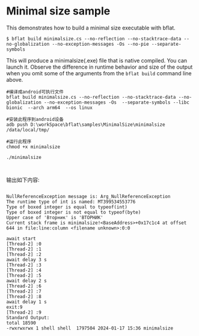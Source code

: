 # Minimal size sample

This demonstrates how to build a minimal size executable with bflat.

```console
$ bflat build minimalsize.cs --no-reflection --no-stacktrace-data --no-globalization --no-exception-messages -Os --no-pie --separate-symbols
```

This will produce a minimalsize(.exe) file that is native compiled. You can launch it. Observe the difference in runtime behavior and size of the output when you omit some of the arguments from the `bflat build` command line above.


```shell
#编译成android可执行文件
bflat build minimalsize.cs --no-reflection --no-stacktrace-data --no-globalization --no-exception-messages -Os  --separate-symbols --libc bionic  --arch arm64  --os linux
````

```shell
#安装此程序到android设备
adb push D:\workSpace\bflat\samples\MinimalSize\minimalsize /data/local/tmp/
```



```shell
#运行此程序
chmod +x minimalsize

./minimalsize



```

输出如下内容:

```

NullReferenceException message is: Arg_NullReferenceException
The runtime type of int is named: MT399534553776
Type of boxed integer is equal to typeof(int)
Type of boxed integer is not equal to typeof(byte)
Upper case of 'Вторник' is 'ВТОРНИК'
Current stack frame is minimalsize!<BaseAddress>+0x17c1c4 at offset 644 in file:line:column <filename unknown>:0:0

await start
[Thread-2] :0
[Thread-2] :1
[Thread-2] :2
await delay 3 s
[Thread-2] :3
[Thread-2] :4
[Thread-2] :5
await delay 2 s
[Thread-2] :6
[Thread-2] :7
[Thread-2] :8
await delay 1 s
exit:9
[Thread-2] :9
Standard Output:
total 18590
-rwxrwxrwx 1 shell shell  1797504 2024-01-17 15:36 minimalsize
```